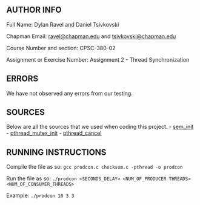 ## AUTHOR INFO
Full Name: Dylan Ravel and Daniel Tsivkovski

Chapman Email: ravel@chapman.edu and tsivkovski@chapman.edu

Course Number and section: CPSC-380-02

Assignment or Exercise Number: Assignment 2 - Thread Synchronization

## ERRORS
We have not observed any errors from our testing.

## SOURCES
Below are all the sources that we used when coding this project.
    - [sem_init](https://man7.org/linux/man-pages/man3/sem_init.3.html)
    - [pthread_mutex_init](https://man7.org/linux/man-pages/man3/pthread_mutex_init.3p.html#top_of_page)
    - [pthread_cancel](https://man7.org/linux/man-pages/man3/pthread_cancel.3.html)

## RUNNING INSTRUCTIONS
Compile the file as so: `gcc prodcon.c checksum.c -pthread -o prodcon`

Run the file as so: `./prodcon <SECONDS_DELAY> <NUM_OF_PRODUCER THREADS> <NUM_OF_CONSUMER_THREADS>`

Example: `./prodcon 10 3 3`
